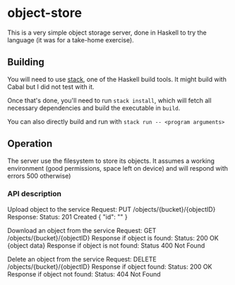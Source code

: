 # object-store

This is a very simple object storage server, done in Haskell to try the
language (it was for a take-home exercise).

## Building

You will need to use
[stack](https://docs.haskellstack.org/en/v2.7.3/install_and_upgrade/), one of
the Haskell build tools. It might build with Cabal but I did not test with it.

Once that's done, you'll need to run `stack install`, which will fetch all
necessary dependencies and build the executable in `build`.

You can also directly build and run with `stack run -- <program arguments>`

## Operation

The server use the filesystem to store its objects.
It assumes a working environment (good permissions, space left on device) and
will respond with errors 500 otherwise)

### API description

Upload object to the service
Request:  PUT /objects/{bucket}/{objectID}
Response:  Status: 201 Created {  "id": "<objectID>" }

Download an object from the service
Request: GET /objects/{bucket}/{objectID}
Response if object is found:  Status: 200 OK {object data}
Response if object is not found:  Status 400 Not Found

Delete an object from the service
Request:  DELETE /objects/{bucket}/{objectID}
Response if object found: Status: 200 OK
Response if object not found:  Status: 404 Not Found
